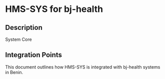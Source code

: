 # HMS-SYS for bj-health

## Description

System Core

## Integration Points

This document outlines how HMS-SYS is integrated with bj-health systems in Benin.
